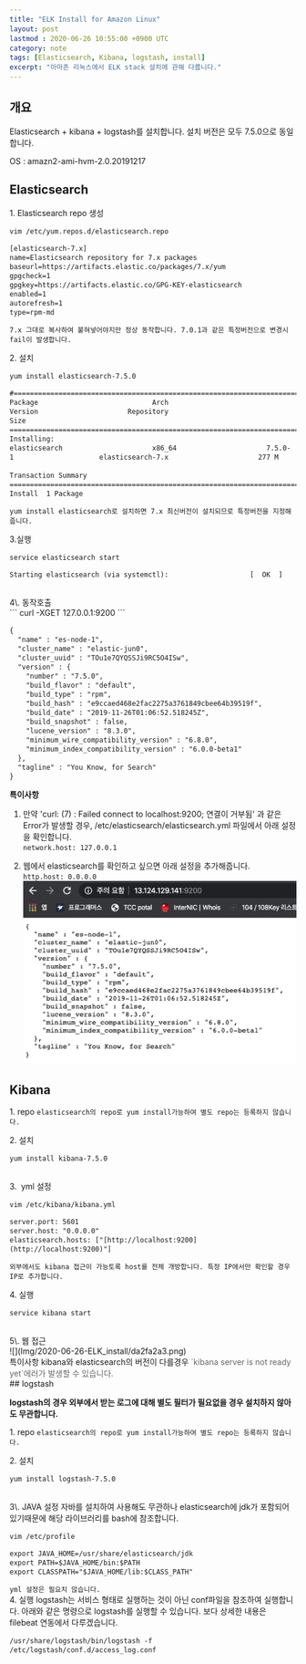 ```yaml
---
title: "ELK Install for Amazon Linux"
layout: post
lastmod : 2020-06-26 10:55:00 +0900 UTC
category: note
tags: [Elasticsearch, Kibana, logstash, install]
excerpt: "아마존 리눅스에서 ELK stack 설치에 관해 다룹니다."
---
```


## 개요

Elasticsearch + kibana + logstash를 설치합니다.
설치 버전은 모두 7.5.0으로 동일합니다.

OS : amazn2-ami-hvm-2.0.20191217

## Elasticsearch

1\. Elasticsearch repo 생성

```
vim /etc/yum.repos.d/elasticsearch.repo
```

```
[elasticsearch-7.x]
name=Elasticsearch repository for 7.x packages
baseurl=https://artifacts.elastic.co/packages/7.x/yum
gpgcheck=1
gpgkey=https://artifacts.elastic.co/GPG-KEY-elasticsearch
enabled=1
autorefresh=1
type=rpm-md
```

`7.x 그대로 복사하여 붙혀넣어야지만 정상 동작합니다. 7.0.1과 같은 특정버전으로 변경시 fail이 발생합니다.`

2\. 설치

```
yum install elasticsearch-7.5.0
```

```
#==========================================================================================================================================
Package                            Arch                        Version                      Repository                              Size
==========================================================================================================================================
Installing:
elasticsearch                      x86_64                      7.5.0-1                     elasticsearch-7.x                      277 M

Transaction Summary
==========================================================================================================================================
Install  1 Package
```

`yum install elasticsearch로 설치하면 7.x 최신버전이 설치되므로 특정버전을 지정해줍니다.`

3.실행
<br>
```
service elasticsearch start
```

```
Starting elasticsearch (via systemctl):                    [  OK  ]
```
<br>
4\. 동작호출
<br>
```
curl -XGET 127.0.0.1:9200
```

```
{
  "name" : "es-node-1",
  "cluster_name" : "elastic-jun0",
  "cluster_uuid" : "TOu1e7QYQSSJi9RC5O4ISw",
  "version" : {
    "number" : "7.5.0",
    "build_flavor" : "default",
    "build_type" : "rpm",
    "build_hash" : "e9ccaed468e2fac2275a3761849cbee64b39519f",
    "build_date" : "2019-11-26T01:06:52.518245Z",
    "build_snapshot" : false,
    "lucene_version" : "8.3.0",
    "minimum_wire_compatibility_version" : "6.8.0",
    "minimum_index_compatibility_version" : "6.0.0-beta1"
  },
  "tagline" : "You Know, for Search"
}
```

**특이사항**
1. 만약 'curl: (7) : Failed connect to localhost:9200; 연결이 거부됨' 과 같은 Error가 발생할 경우, /etc/elasticsearch/elasticsearch.yml 파일에서 아래 설정을 확인합니다.<br>
`network.host: 127.0.0.1`

2. 웹에서 elasticsearch를 확인하고 싶으면 아래 설정을 추가해줍니다.<br>
`http.host: 0.0.0.0`
![](../assets/img/posts/2020-06-26-ELK_install/7d0c4187.png)

## Kibana

1\. repo
`elasticsearch의 repo로 yum install가능하여 별도 repo는 등록하지 않습니다.`

2\. 설치

```
yum install kibana-7.5.0
```
<br>
3.  yml 설정

```
vim /etc/kibana/kibana.yml
```

```
server.port: 5601
server.host: "0.0.0.0"
elasticsearch.hosts: ["[http://localhost:9200](http://localhost:9200)"]
```

`외부에서도 kibana 접근이 가능토록 host를 전체 개방합니다. 특정 IP에서만 확인할 경우 IP로 추가합니다.`

4\. 실행

```
service kibana start
```
<br>
5\. 웹 접근<br>
![](Img/2020-06-26-ELK_install/da2fa2a3.png)
<br>
특이사항
kibana와 elasticsearch의 버전이 다를경우 <span style="color:#666666">`kibana server is not ready yet`에러가 발생할 수 있습니다.</span>
<br>
## logstash

**logstash의 경우 외부에서 받는 로그에 대해 별도 필터가 필요없을 경우 설치하지 않아도 무관합니다.**

1\. repo
`elasticsearch의 repo로 yum install가능하여 별도 repo는 등록하지 않습니다.`

2\. 설치

```
yum install logstash-7.5.0
```
<br>
3\. JAVA 설정
자바를 설치하여 사용해도 무관하나 elasticsearch에 jdk가 포함되어 있기때문에 해당 라이브러리를 bash에 참조합니다.

```
vim /etc/profile
```

```
export JAVA_HOME=/usr/share/elasticsearch/jdk
export PATH=$JAVA_HOME/bin:$PATH
export CLASSPATH="$JAVA_HOME/lib:$CLASS_PATH"
```

`yml 설정은 필요치 않습니다.`<br>
4\. 실행
logstash는 서비스 형태로 실행하는 것이 아닌 conf파일을 참조하여 실행합니다. 아래와 같은 명령으로 logstash를 실행할 수 있습니다.
보다 상세한 내용은 filebeat 연동에서 다루겠습니다.

```
/usr/share/logstash/bin/logstash -f /etc/logstash/conf.d/access_log.conf
```